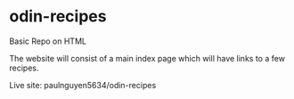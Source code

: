 # odin-recipes
Basic Repo on HTML

The website will consist of a main index page which will have links to a few recipes.

Live site: paulnguyen5634/odin-recipes